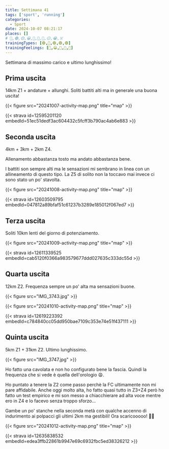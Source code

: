 ```yaml
---
title: Settimana 41
tags: ['sport', 'running']
categories:
  - Sport
date: 2024-10-07 08:21:17
places: []
# 🔴,🟢,🟡,😀,🙁,🫤,🙂,😐,😭,☠️
trainingTypes: [🟢,🔴,🟢,🟢,🟢]
trainingFeelings: [🙂,😀,🙂,🙂,🫤]
---
```

Settimana di massimo carico e ultimo lunghissimo!
<!--more--> 


## Prima uscita
14km Z1 + andature + allunghi. Soliti battiti alti ma in generale una buona uscita!

{{< figure src="20241007-activity-map.png" title="map" >}}

{{< strava id=12595201120 embedId=51ec51dedf3ac604432c5fcff3b790ac4ab6e883 >}}

## Seconda uscita
4km + 3km + 2km Z4.

Allenamento abbastanza tosto ma andato abbastanza bene.

I battiti son sempre alti ma le sensazioni mi sembrano in linea con un allineamento di questo tipo. La Z5 di solito non la toccavo mai invece ci sono stato un po' stavolta.

{{< figure src="20241008-activity-map.png" title="map" >}}

{{< strava id=12603509795 embedId=047812a89bfaf51c61237b3289e185012f067ed7 >}}

## Terza uscita
Soliti 10km lenti del giorno di potenziamento.

{{< figure src="20241009-activity-map.png" title="map" >}}

{{< strava id=12611339525 embedId=cab5120f0366a983579677ddd027635c333dc55d >}}

## Quarta uscita
12km Z2. Frequenza sempre un po' alta ma sensazioni buone.

{{< figure src="IMG_3743.jpg" >}}

{{< figure src="20241010-activity-map.png" title="map" >}}

{{< strava id=12619223392 embedId=c784840cc05dd950bae7109c353e74e51f437111 >}}

## Quinta uscita
5km Z1 + 31km Z2. Ultimo lunghissimo.

{{< figure src="IMG_3747.jpg" >}}

Ho fatto una cavolata e non ho configurato bene la fascia. Quindi la frequenza che si vede è quella dell'orologio 😩.

Ho puntato a tenere la Z2 come passo perchè la FC ultimamente non mi pare affidabile. Anche oggi molto alta, ho fatto quasi tutto in Z3+Z4 però ho fatto un test empirico e mi son messo a chiacchierare ad alta voce mentre ero in Z4 e lo facevo senza troppo sforzo...

Gambe un po' stanche nella seconda metà con qualche accenno di indurimento ai polpacci gli ultimi 2km ma gestibili!
Ora scaricooooo! 🤟🏻

{{< figure src="20241012-activity-map.png" title="map" >}}

{{< strava id=12635838532 embedId=edea3ffb22861b9947e69c6932fbc5ed38326212 >}}